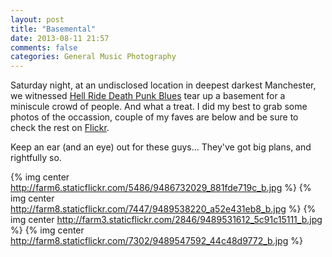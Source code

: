 ```yaml
---
layout: post
title: "Basemental"
date: 2013-08-11 21:57
comments: false
categories: General Music Photography
---
```


Saturday night, at an undisclosed location in deepest darkest Manchester, we
witnessed [Hell Ride Death Punk Blues](http://hellridedeathpunkblues.com) tear
up a basement for a miniscule crowd of people.  And what a treat.  I did my
best to grab some photos of the occassion, couple of my faves are below and be
sure to check the rest on
[Flickr](http://www.flickr.com/photos/yankcrime/sets/72157635031239380/).

Keep an ear (and an eye) out for these guys... They've got big plans, and
rightfully so.

<!-- more -->

{% img center http://farm6.staticflickr.com/5486/9486732029_881fde719c_b.jpg %}
{% img center http://farm8.staticflickr.com/7447/9489538220_a52e431eb8_b.jpg %}
{% img center http://farm3.staticflickr.com/2846/9489531612_5c91c15111_b.jpg %}
{% img center http://farm8.staticflickr.com/7302/9489547592_44c48d9772_b.jpg %}

